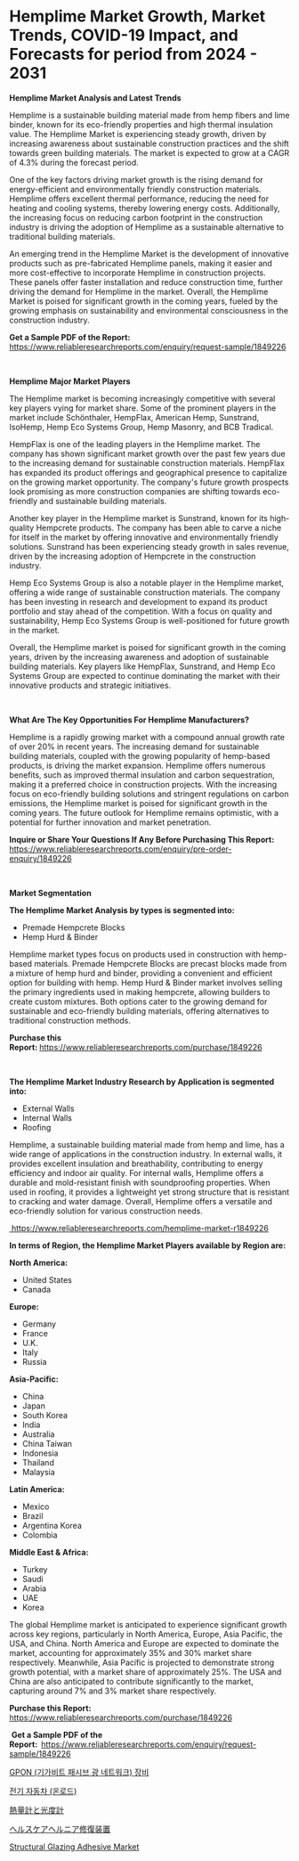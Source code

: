 <p><h1>Hemplime Market Growth, Market Trends, COVID-19 Impact, and Forecasts for period from 2024 - 2031</h1></p><p><strong>Hemplime Market Analysis and Latest Trends</strong></p>
<p><p>Hemplime is a sustainable building material made from hemp fibers and lime binder, known for its eco-friendly properties and high thermal insulation value. The Hemplime Market is experiencing steady growth, driven by increasing awareness about sustainable construction practices and the shift towards green building materials. The market is expected to grow at a CAGR of 4.3% during the forecast period.</p><p>One of the key factors driving market growth is the rising demand for energy-efficient and environmentally friendly construction materials. Hemplime offers excellent thermal performance, reducing the need for heating and cooling systems, thereby lowering energy costs. Additionally, the increasing focus on reducing carbon footprint in the construction industry is driving the adoption of Hemplime as a sustainable alternative to traditional building materials.</p><p>An emerging trend in the Hemplime Market is the development of innovative products such as pre-fabricated Hemplime panels, making it easier and more cost-effective to incorporate Hemplime in construction projects. These panels offer faster installation and reduce construction time, further driving the demand for Hemplime in the market. Overall, the Hemplime Market is poised for significant growth in the coming years, fueled by the growing emphasis on sustainability and environmental consciousness in the construction industry.</p></p>
<p><strong>Get a Sample PDF of the Report:&nbsp;</strong> <a href="https://www.reliableresearchreports.com/enquiry/request-sample/1849226">https://www.reliableresearchreports.com/enquiry/request-sample/1849226</a></p>
<p>&nbsp;</p>
<p><strong>Hemplime Major Market Players</strong></p>
<p><p>The Hemplime market is becoming increasingly competitive with several key players vying for market share. Some of the prominent players in the market include Schönthaler, HempFlax, American Hemp, Sunstrand, IsoHemp, Hemp Eco Systems Group, Hemp Masonry, and BCB Tradical.</p><p>HempFlax is one of the leading players in the Hemplime market. The company has shown significant market growth over the past few years due to the increasing demand for sustainable construction materials. HempFlax has expanded its product offerings and geographical presence to capitalize on the growing market opportunity. The company's future growth prospects look promising as more construction companies are shifting towards eco-friendly and sustainable building materials.</p><p>Another key player in the Hemplime market is Sunstrand, known for its high-quality Hempcrete products. The company has been able to carve a niche for itself in the market by offering innovative and environmentally friendly solutions. Sunstrand has been experiencing steady growth in sales revenue, driven by the increasing adoption of Hempcrete in the construction industry.</p><p>Hemp Eco Systems Group is also a notable player in the Hemplime market, offering a wide range of sustainable construction materials. The company has been investing in research and development to expand its product portfolio and stay ahead of the competition. With a focus on quality and sustainability, Hemp Eco Systems Group is well-positioned for future growth in the market.</p><p>Overall, the Hemplime market is poised for significant growth in the coming years, driven by the increasing awareness and adoption of sustainable building materials. Key players like HempFlax, Sunstrand, and Hemp Eco Systems Group are expected to continue dominating the market with their innovative products and strategic initiatives.</p></p>
<p>&nbsp;</p>
<p><strong>What Are The Key Opportunities For Hemplime Manufacturers?</strong></p>
<p><p>Hemplime is a rapidly growing market with a compound annual growth rate of over 20% in recent years. The increasing demand for sustainable building materials, coupled with the growing popularity of hemp-based products, is driving the market expansion. Hemplime offers numerous benefits, such as improved thermal insulation and carbon sequestration, making it a preferred choice in construction projects. With the increasing focus on eco-friendly building solutions and stringent regulations on carbon emissions, the Hemplime market is poised for significant growth in the coming years. The future outlook for Hemplime remains optimistic, with a potential for further innovation and market penetration.</p></p>
<p><strong>Inquire or Share Your Questions If Any Before Purchasing This Report:</strong> <a href="https://www.reliableresearchreports.com/enquiry/pre-order-enquiry/1849226">https://www.reliableresearchreports.com/enquiry/pre-order-enquiry/1849226</a></p>
<p>&nbsp;</p>
<p><strong>Market Segmentation</strong></p>
<p><strong>The Hemplime Market Analysis by types is segmented into:</strong></p>
<p><ul><li>Premade Hempcrete Blocks</li><li>Hemp Hurd & Binder</li></ul></p>
<p><p>Hemplime market types focus on products used in construction with hemp-based materials. Premade Hempcrete Blocks are precast blocks made from a mixture of hemp hurd and binder, providing a convenient and efficient option for building with hemp. Hemp Hurd & Binder market involves selling the primary ingredients used in making hempcrete, allowing builders to create custom mixtures. Both options cater to the growing demand for sustainable and eco-friendly building materials, offering alternatives to traditional construction methods.</p></p>
<p><strong>Purchase this Report:&nbsp;</strong><a href="https://www.reliableresearchreports.com/purchase/1849226">https://www.reliableresearchreports.com/purchase/1849226</a></p>
<p>&nbsp;</p>
<p><strong>The Hemplime Market Industry Research by Application is segmented into:</strong></p>
<p><ul><li>External Walls</li><li>Internal Walls</li><li>Roofing</li></ul></p>
<p><p>Hemplime, a sustainable building material made from hemp and lime, has a wide range of applications in the construction industry. In external walls, it provides excellent insulation and breathability, contributing to energy efficiency and indoor air quality. For internal walls, Hemplime offers a durable and mold-resistant finish with soundproofing properties. When used in roofing, it provides a lightweight yet strong structure that is resistant to cracking and water damage. Overall, Hemplime offers a versatile and eco-friendly solution for various construction needs.</p></p>
<p><a href="https://www.reliableresearchreports.com/hemplime-market-r1849226">&nbsp;https://www.reliableresearchreports.com/hemplime-market-r1849226</a></p>
<p><strong>In terms of Region, the Hemplime Market Players available by Region are:</strong></p>
<p>
    <p> <strong> North America: </strong>
        <ul>
            <li>United States</li>
            <li>Canada</li>
        </ul>
        </p> 
    <p> <strong> Europe: </strong>
        <ul>
            <li>Germany</li>
            <li>France</li>
            <li>U.K.</li>
            <li>Italy</li>
            <li>Russia</li>
        </ul>
        </p> 
    <p> <strong> Asia-Pacific: </strong>
        <ul>
            <li>China</li>
            <li>Japan</li>
            <li>South Korea</li>
            <li>India</li>
            <li>Australia</li>
            <li>China Taiwan</li>
            <li>Indonesia</li>
            <li>Thailand</li>
            <li>Malaysia</li>
        </ul>
        </p> 
    <p> <strong> Latin America: </strong>
        <ul>
            <li>Mexico</li>
            <li>Brazil</li>
            <li>Argentina Korea</li>
            <li>Colombia</li>
        </ul>
        </p> 
    <p> <strong> Middle East & Africa: </strong>
        <ul>
            <li>Turkey</li>
            <li>Saudi</li>
            <li>Arabia</li>
            <li>UAE</li>
            <li>Korea</li>
        </ul>
    </p>
    </p>
<p><p>The global Hemplime market is anticipated to experience significant growth across key regions, particularly in North America, Europe, Asia Pacific, the USA, and China. North America and Europe are expected to dominate the market, accounting for approximately 35% and 30% market share respectively. Meanwhile, Asia Pacific is projected to demonstrate strong growth potential, with a market share of approximately 25%. The USA and China are also anticipated to contribute significantly to the market, capturing around 7% and 3% market share respectively.</p></p>
<p><strong>Purchase this Report: </strong><a href="https://www.reliableresearchreports.com/purchase/1849226">https://www.reliableresearchreports.com/purchase/1849226</a></p>
<p>&nbsp;<strong>Get a Sample PDF of the Report:&nbsp;&nbsp;</strong><a href="https://www.reliableresearchreports.com/enquiry/request-sample/1849226">https://www.reliableresearchreports.com/enquiry/request-sample/1849226</a></p>
<p><strong></strong></p>
<p><p><a href="https://medium.com/@marymorgan1939/gpon-gigabit-passive-optical-network-%EC%9E%A5%EB%B9%84-%EC%82%B0%EC%97%85-%EB%B6%84%EC%84%9D-%EB%B3%B4%EA%B3%A0%EC%84%9C-%EC%8B%9C%EC%9E%A5-%EA%B7%9C%EB%AA%A8-%EC%A0%90%EC%9C%A0%EC%9C%A8-%EC%9D%91%EC%9A%A9-%ED%94%84%EB%A1%9C%EA%B7%B8%EB%9E%A8-%EC%A7%80%EC%97%AD%EB%B3%84-%ED%8A%B8%EB%A0%8C%EB%93%9C-%EA%B2%BD%EC%9F%81-%EC%A0%84%EB%9E%B5-7248c1c95329">GPON (기가비트 패시브 광 네트워크) 장비</a></p><p><a href="https://medium.com/@marymorgan1939/%EC%A0%84%EA%B8%B0%EC%B0%A8-%EB%8F%84%EB%A1%9C%EC%9A%A9-%EC%8B%9C%EC%9E%A5-%EA%B7%9C%EB%AA%A8%EB%8A%94-%EC%97%B0%ED%8F%89%EA%B7%A0-%EC%84%B1%EC%9E%A5%EB%A5%A0%EC%9D%B8-%EB%A1%9C-%EC%84%B1%EC%9E%A5%ED%95%98%EA%B3%A0-%EC%9E%88%EC%9C%BC%EB%A9%B0-%EC%9D%B4-%EB%B3%B4%EA%B3%A0%EC%84%9C%EB%8A%94-%EC%9C%A0%ED%98%95-%EC%9D%91%EC%9A%A9-%EC%84%B1%EC%9E%A5-%EB%B0%8F-2024%EB%85%84%EB%B6%80%ED%84%B0-2031%EB%85%84%EA%B9%8C%EC%A7%80%EC%9D%98-%EC%98%88%EC%B8%A1%EC%97%90-%EB%8C%80%ED%95%9C-%EB%B6%84%EC%84%9D%EC%9D%84-%EB%8B%A4%EB%A3%A8%EA%B3%A0-%EC%9E%88%EC%8A%B5%EB%8B%88%EB%8B%A4-b365d9104f5e">전기 자동차 (온로드)</a></p><p><a href="https://medium.com/@lelanadden5645/%E3%82%AB%E3%83%AD%E3%83%AA%E3%83%A1%E3%83%BC%E3%82%BF%E3%83%BC%E3%81%8A%E3%82%88%E3%81%B3%E3%83%95%E3%82%A9%E3%83%88%E3%83%A1%E3%83%BC%E3%82%BF%E3%83%BC%E3%81%AE%E5%B8%82%E5%A0%B4%E3%82%B7%E3%82%A7%E3%82%A2%E3%81%8A%E3%82%88%E3%81%B3%E7%AB%B6%E4%BA%89%E9%A2%A8%E6%99%AF%E3%81%AB%E9%96%A2%E3%81%99%E3%82%8B%E6%B4%9E%E5%AF%9F-2024%E5%B9%B4%E3%81%8B%E3%82%892031%E5%B9%B4%E3%81%BE%E3%81%A7%E3%81%AE%E6%9C%9F%E9%96%93%E3%81%AB%E3%81%A4%E3%81%84%E3%81%A6-71acb35e037c">熱量計と光度計</a></p><p><a href="https://medium.com/@lelanadden5645/%E3%82%B0%E3%83%AD%E3%83%BC%E3%83%90%E3%83%AB%E3%83%98%E3%83%AB%E3%82%B9%E3%82%B1%E3%82%A2%E3%83%98%E3%83%AB%E3%83%8B%E3%82%A2%E4%BF%AE%E5%BE%A9%E3%83%87%E3%83%90%E3%82%A4%E3%82%B9%E5%B8%82%E5%A0%B4%E3%81%AE%E7%AF%84%E5%9B%B2%E3%81%A8%E6%80%A5%E9%80%9F%E3%81%AA%E6%88%90%E9%95%B715-%E3%81%AEcagr-2024%E5%B9%B4%E3%81%8B%E3%82%892031%E5%B9%B4%E3%81%BE%E3%81%A7%E3%81%AE%E4%BA%88%E6%B8%AC%E3%81%AB%E3%81%8A%E3%81%91%E3%82%8B%E8%A9%B3%E7%B4%B0%E3%81%AA%E5%88%86%E6%9E%90-4787fe2344f4">ヘルスケアヘルニア修復装置</a></p><p><a href="https://github.com/nathandecarvalho/Market-Research-Report-List-3/blob/main/structural-glazing-adhesive-market.md">Structural Glazing Adhesive Market</a></p></p>